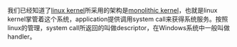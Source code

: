 我们已经知道了[linux kernel](https://en.wikipedia.org/wiki/Linux_kernel)所采用的架构是[monolithic kernel](https://en.wikipedia.org/wiki/Monolithic_kernel)，也就是linux kernel掌管着这个系统，application提供调用system call来获得系统服务。按照linux的管理，system call所返回的叫做descriptor，在Windows系统中一般叫做handler。